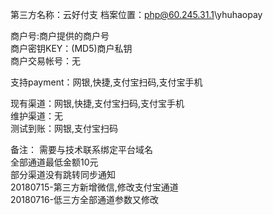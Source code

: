 第三方名称：云好付支 
档案位置：php@60.245.31.1\yhuhaopay
 
商户号:商户提供的商户号  
商户密钥KEY：(MD5)商户私钥  
商户交易帐号：无  
 
支持payment：网银,快捷,支付宝扫码,支付宝手机
 
现有渠道：网银,快捷,支付宝扫码,支付宝手机  
维护渠道：无  
测试到账：网银,支付宝扫码  
 
备注：
需要与技术联系绑定平台域名  
全部通道最低金额10元  
部分渠道没有跳转同步通知  
20180715-第三方新增微信,修改支付宝通道  
20180716-低三方全部通道参数又修改
